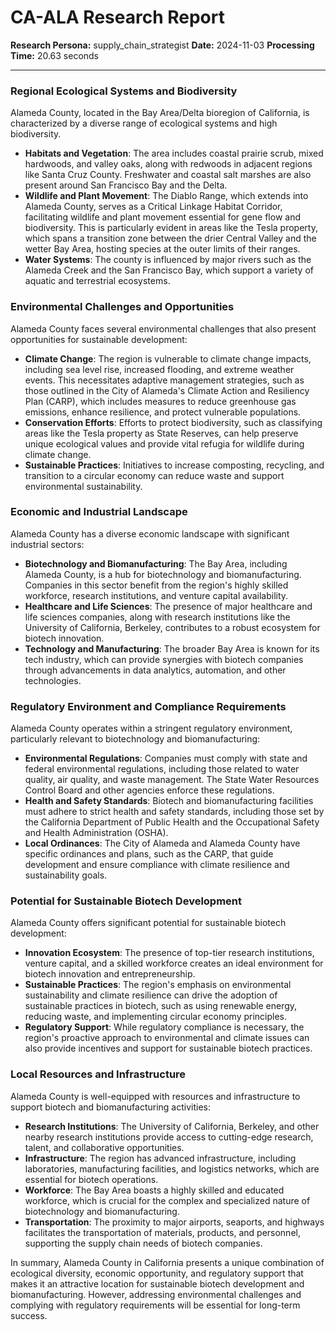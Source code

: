 # CA-ALA Research Report

**Research Persona:** supply_chain_strategist
**Date:** 2024-11-03
**Processing Time:** 20.63 seconds

---

### Regional Ecological Systems and Biodiversity

Alameda County, located in the Bay Area/Delta bioregion of California, is characterized by a diverse range of ecological systems and high biodiversity.

- **Habitats and Vegetation**: The area includes coastal prairie scrub, mixed hardwoods, and valley oaks, along with redwoods in adjacent regions like Santa Cruz County. Freshwater and coastal salt marshes are also present around San Francisco Bay and the Delta.
- **Wildlife and Plant Movement**: The Diablo Range, which extends into Alameda County, serves as a Critical Linkage Habitat Corridor, facilitating wildlife and plant movement essential for gene flow and biodiversity. This is particularly evident in areas like the Tesla property, which spans a transition zone between the drier Central Valley and the wetter Bay Area, hosting species at the outer limits of their ranges.
- **Water Systems**: The county is influenced by major rivers such as the Alameda Creek and the San Francisco Bay, which support a variety of aquatic and terrestrial ecosystems.

### Environmental Challenges and Opportunities

Alameda County faces several environmental challenges that also present opportunities for sustainable development:

- **Climate Change**: The region is vulnerable to climate change impacts, including sea level rise, increased flooding, and extreme weather events. This necessitates adaptive management strategies, such as those outlined in the City of Alameda's Climate Action and Resiliency Plan (CARP), which includes measures to reduce greenhouse gas emissions, enhance resilience, and protect vulnerable populations.
- **Conservation Efforts**: Efforts to protect biodiversity, such as classifying areas like the Tesla property as State Reserves, can help preserve unique ecological values and provide vital refugia for wildlife during climate change.
- **Sustainable Practices**: Initiatives to increase composting, recycling, and transition to a circular economy can reduce waste and support environmental sustainability.

### Economic and Industrial Landscape

Alameda County has a diverse economic landscape with significant industrial sectors:

- **Biotechnology and Biomanufacturing**: The Bay Area, including Alameda County, is a hub for biotechnology and biomanufacturing. Companies in this sector benefit from the region's highly skilled workforce, research institutions, and venture capital availability.
- **Healthcare and Life Sciences**: The presence of major healthcare and life sciences companies, along with research institutions like the University of California, Berkeley, contributes to a robust ecosystem for biotech innovation.
- **Technology and Manufacturing**: The broader Bay Area is known for its tech industry, which can provide synergies with biotech companies through advancements in data analytics, automation, and other technologies.

### Regulatory Environment and Compliance Requirements

Alameda County operates within a stringent regulatory environment, particularly relevant to biotechnology and biomanufacturing:

- **Environmental Regulations**: Companies must comply with state and federal environmental regulations, including those related to water quality, air quality, and waste management. The State Water Resources Control Board and other agencies enforce these regulations.
- **Health and Safety Standards**: Biotech and biomanufacturing facilities must adhere to strict health and safety standards, including those set by the California Department of Public Health and the Occupational Safety and Health Administration (OSHA).
- **Local Ordinances**: The City of Alameda and Alameda County have specific ordinances and plans, such as the CARP, that guide development and ensure compliance with climate resilience and sustainability goals.

### Potential for Sustainable Biotech Development

Alameda County offers significant potential for sustainable biotech development:

- **Innovation Ecosystem**: The presence of top-tier research institutions, venture capital, and a skilled workforce creates an ideal environment for biotech innovation and entrepreneurship.
- **Sustainable Practices**: The region's emphasis on environmental sustainability and climate resilience can drive the adoption of sustainable practices in biotech, such as using renewable energy, reducing waste, and implementing circular economy principles.
- **Regulatory Support**: While regulatory compliance is necessary, the region's proactive approach to environmental and climate issues can also provide incentives and support for sustainable biotech practices.

### Local Resources and Infrastructure

Alameda County is well-equipped with resources and infrastructure to support biotech and biomanufacturing activities:

- **Research Institutions**: The University of California, Berkeley, and other nearby research institutions provide access to cutting-edge research, talent, and collaborative opportunities.
- **Infrastructure**: The region has advanced infrastructure, including laboratories, manufacturing facilities, and logistics networks, which are essential for biotech operations.
- **Workforce**: The Bay Area boasts a highly skilled and educated workforce, which is crucial for the complex and specialized nature of biotechnology and biomanufacturing.
- **Transportation**: The proximity to major airports, seaports, and highways facilitates the transportation of materials, products, and personnel, supporting the supply chain needs of biotech companies.

In summary, Alameda County in California presents a unique combination of ecological diversity, economic opportunity, and regulatory support that makes it an attractive location for sustainable biotech development and biomanufacturing. However, addressing environmental challenges and complying with regulatory requirements will be essential for long-term success.